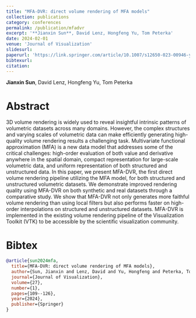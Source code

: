 ```yaml
---
title: "MFA-DVR: direct volume rendering of MFA models"
collection: publications
category: conferences
permalink: /publication/mfadvr
excerpt: '**Jianxin Sun**, David Lenz, Hongfeng Yu, Tom Peterka'
date: 2024-02-01
venue: 'Journal of Visualization'
slidesurl:
paperurl: 'https://link.springer.com/article/10.1007/s12650-023-00946-y'
bibtexurl:
citation:
---
```

**Jianxin Sun**, David Lenz, Hongfeng Yu, Tom Peterka

Abstract
======
3D volume rendering is widely used to reveal insightful intrinsic patterns of volumetric datasets across many domains. However, the complex structures and varying scales of volumetric data can make efficiently generating high-quality volume rendering results a challenging task. Multivariate functional approximation (MFA) is a new data model that addresses some of the critical challenges: high-order evaluation of both value and derivative anywhere in the spatial domain, compact representation for large-scale volumetric data, and uniform representation of both structured and unstructured data. In this paper, we present MFA-DVR, the first direct volume rendering pipeline utilizing the MFA model, for both structured and unstructured volumetric datasets. We demonstrate improved rendering quality using MFA-DVR on both synthetic and real datasets through a comparative study. We show that MFA-DVR not only generates more faithful volume rendering than using local filters but also performs faster on high-order interpolations on structured and unstructured datasets. MFA-DVR is implemented in the existing volume rendering pipeline of the Visualization Toolkit (VTK) to be accessible by the scientific visualization community.

Bibtex
======
```bibtex
@article{sun2024mfa,
  title={MFA-DVR: direct volume rendering of MFA models},
  author={Sun, Jianxin and Lenz, David and Yu, Hongfeng and Peterka, Tom},
  journal={Journal of Visualization},
  volume={27},
  number={1},
  pages={109--126},
  year={2024},
  publisher={Springer}
}
```
